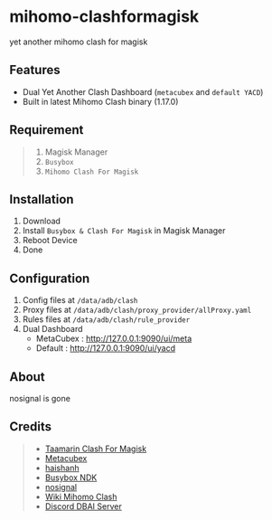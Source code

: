 # mihomo-clashformagisk
yet another mihomo clash for magisk

## Features
- Dual Yet Another Clash Dashboard (`metacubex` and `default YACD`)
- Built in latest Mihomo Clash binary (1.17.0)

## Requirement
> 1. Magisk Manager
> 2. `Busybox`
> 3. `Mihomo Clash For Magisk`

## Installation
1. Download 
2. Install `Busybox & Clash For Magisk` in Magisk Manager
3. Reboot Device
4. Done

## Configuration
1. Config files at `/data/adb/clash`
2. Proxy files at `/data/adb/clash/proxy_provider/allProxy.yaml`
3. Rules files at `/data/adb/clash/rule_provider`
4. Dual Dashboard
   - MetaCubex : http://127.0.0.1:9090/ui/meta
   - Default : http://127.0.0.1:9090/ui/yacd

## About
nosignal is gone

## Credits
> - [Taamarin Clash For Magisk](https://github.com/taamarin/ClashforMagisk)
> - [Metacubex](https://github.com/MetaCubeX)
> - [haishanh](https://github.com/haishanh/yacd)
> - [Busybox NDK](https://github.com/Magisk-Modules-Repo/busybox-ndk)
> - [nosignal](https://github.com/nosignals)
> - [Wiki Mihomo Clash](https://wiki.metacubex.one/)
> - [Discord DBAI Server](https://discord.gg/pEuzZZaHzV)
